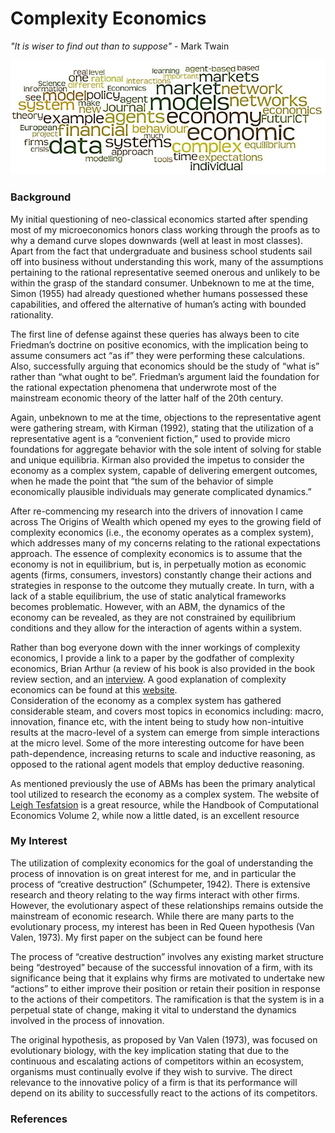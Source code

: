 # Complexity Economics



_"It is wiser to find out than to suppose"_ - Mark Twain 

![Wordmap](websiteimages/wordmap.jpeg)

### Background
My initial questioning of neo-classical economics started after spending most of my microeconomics honors class working through the proofs as to why a demand curve slopes downwards (well at least in most classes). Apart from the fact that undergraduate and business school students sail off into business without understanding this work, many of the assumptions pertaining to the rational representative seemed onerous and unlikely to be within the grasp of the standard consumer. Unbeknown to me at the time, Simon (1955) had already questioned whether humans possessed these capabilities, and offered the alternative of human’s acting with bounded rationality. 

The first line of defense against these queries has always been to cite Friedman’s doctrine on positive economics, with the implication being to assume consumers act “as if” they were performing these calculations. Also, successfully arguing that economics should be the study of “what is” rather than “what ought to be”.  Friedman’s argument laid the foundation for the rational expectation phenomena that underwrote most of the mainstream economic theory of the latter half of the 20th century.

Again, unbeknown to me at the time, objections to the representative agent were gathering stream, with Kirman (1992), stating that the utilization of a representative agent is a “convenient fiction,” used to provide micro foundations for aggregate behavior with the sole intent of solving for stable and unique equilibria. Kirman also provided the impetus to consider the economy as a complex system, capable of delivering emergent outcomes, when he made the point that “the sum of the behavior of simple economically plausible individuals may generate complicated dynamics.”

After re-commencing my research into the drivers of innovation I came across The Origins of Wealth which opened my eyes to the growing field of complexity economics (i.e., the economy operates as a complex system), which addresses many of my concerns relating to the rational expectations approach. The essence of complexity economics is to assume that the economy is not in equilibrium, but is, in perpetually motion as economic agents (firms, consumers, investors) constantly change their actions and strategies in response to the outcome they mutually create. In turn, with a lack of a stable equilibrium, the use of static analytical frameworks becomes problematic. However, with an ABM, the dynamics of the economy can be revealed, as they are not constrained by equilibrium conditions and they allow for the interaction of agents within a system. 

 Rather than bog everyone down with the inner workings of complexity economics, I provide a link to a paper by the godfather of complexity economics, Brian Arthur (a review of his book is also provided in the book review section, and an [interview](https://www.complexityexplorer.org/news/19-w-brian-arthur-on-complexity-economics). A good explanation of complexity economics can be found at this [website](https://www.exploringeconomics.org/en/orientation/complexity-economics/).   
Consideration of the economy as a complex system has gathered considerable steam, and covers most topics in economics including: macro, innovation, finance etc, with the intent being to study how non-intuitive results at the macro-level of a system can emerge from simple interactions at the micro level. Some of the more interesting outcome for have been path-dependence, increasing returns to scale and inductive reasoning, as opposed to the rational agent models that employ deductive reasoning.

As mentioned previously the use of ABMs has been the primary analytical tool utilized to research the economy as a complex system. The website of [Leigh Tesfatsion](http://www2.econ.iastate.edu/tesfatsi/ace.htm) is a great resource, while the Handbook of Computational Economics Volume 2, while now a little dated, is an excellent resource

### My Interest
The utilization of complexity economics for the goal of understanding the process of innovation is on great interest for me, and in particular the process of “creative destruction” (Schumpeter, 1942). There is extensive research and theory relating to the way firms interact with other firms. However, the evolutionary aspect of these relationships remains outside the mainstream of economic research. While there are many parts to the evolutionary process, my interest has been in Red Queen hypothesis (Van Valen, 1973). My first paper on the subject can be found here

The process of “creative destruction” involves any existing market structure being “destroyed” because of the successful innovation of a firm, with its significance being that it explains why firms are motivated to undertake new “actions” to either improve their position or retain their position in response to the actions of their competitors.  The ramification is that the system is in a perpetual state of change, making it vital to understand the dynamics involved in the process of innovation.  

The original hypothesis, as proposed by Van Valen (1973), was focused on evolutionary biology, with the key implication stating that due to the continuous and escalating actions of competitors within an ecosystem, organisms must continually evolve if they wish to survive. The direct relevance to the innovative policy of a firm is that its performance will depend on its ability to successfully react to the actions of its competitors. 

### References
